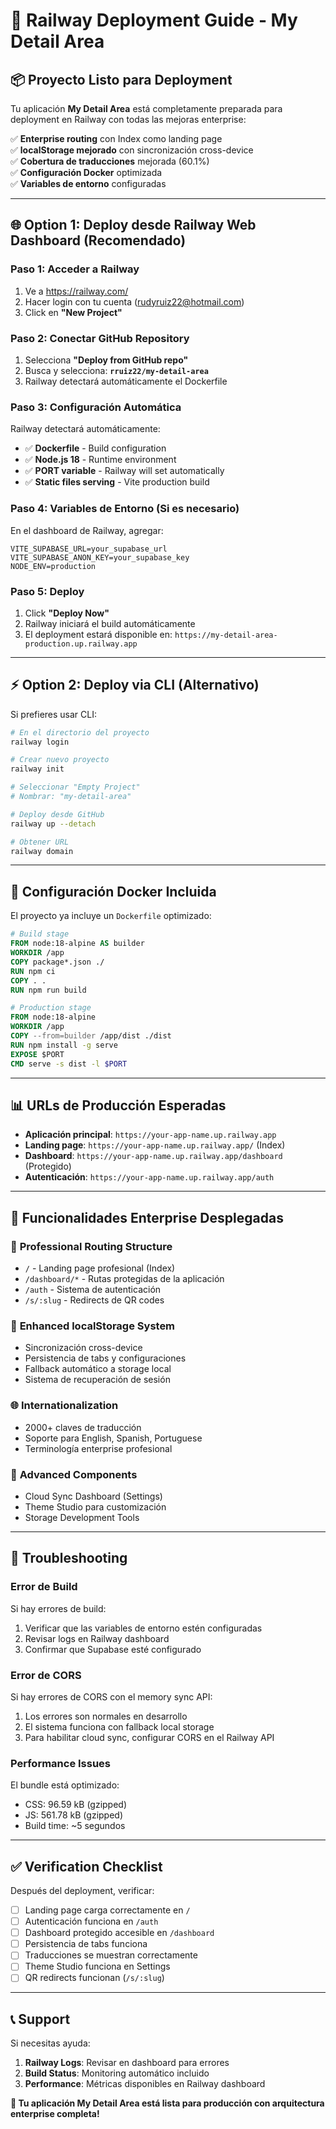 # 🚀 Railway Deployment Guide - My Detail Area

## 📦 **Proyecto Listo para Deployment**

Tu aplicación **My Detail Area** está completamente preparada para deployment en Railway con todas las mejoras enterprise:

✅ **Enterprise routing** con Index como landing page  
✅ **localStorage mejorado** con sincronización cross-device  
✅ **Cobertura de traducciones** mejorada (60.1%)  
✅ **Configuración Docker** optimizada  
✅ **Variables de entorno** configuradas  

---

## 🌐 **Option 1: Deploy desde Railway Web Dashboard (Recomendado)**

### Paso 1: Acceder a Railway
1. Ve a https://railway.com/
2. Hacer login con tu cuenta (rudyruiz22@hotmail.com)
3. Click en **"New Project"**

### Paso 2: Conectar GitHub Repository
1. Selecciona **"Deploy from GitHub repo"**
2. Busca y selecciona: **`rruiz22/my-detail-area`**
3. Railway detectará automáticamente el Dockerfile

### Paso 3: Configuración Automática
Railway detectará automáticamente:
- ✅ **Dockerfile** - Build configuration 
- ✅ **Node.js 18** - Runtime environment
- ✅ **PORT variable** - Railway will set automatically
- ✅ **Static files serving** - Vite production build

### Paso 4: Variables de Entorno (Si es necesario)
En el dashboard de Railway, agregar:
```
VITE_SUPABASE_URL=your_supabase_url
VITE_SUPABASE_ANON_KEY=your_supabase_key
NODE_ENV=production
```

### Paso 5: Deploy
1. Click **"Deploy Now"**
2. Railway iniciará el build automáticamente
3. El deployment estará disponible en: `https://my-detail-area-production.up.railway.app`

---

## ⚡ **Option 2: Deploy via CLI (Alternativo)**

Si prefieres usar CLI:

```bash
# En el directorio del proyecto
railway login

# Crear nuevo proyecto
railway init

# Seleccionar "Empty Project" 
# Nombrar: "my-detail-area"

# Deploy desde GitHub
railway up --detach

# Obtener URL
railway domain
```

---

## 🔧 **Configuración Docker Incluida**

El proyecto ya incluye un `Dockerfile` optimizado:

```dockerfile
# Build stage
FROM node:18-alpine AS builder
WORKDIR /app
COPY package*.json ./
RUN npm ci
COPY . .
RUN npm run build

# Production stage  
FROM node:18-alpine
WORKDIR /app
COPY --from=builder /app/dist ./dist
RUN npm install -g serve
EXPOSE $PORT
CMD serve -s dist -l $PORT
```

---

## 📊 **URLs de Producción Esperadas**

- **Aplicación principal**: `https://your-app-name.up.railway.app`
- **Landing page**: `https://your-app-name.up.railway.app/` (Index)
- **Dashboard**: `https://your-app-name.up.railway.app/dashboard` (Protegido)
- **Autenticación**: `https://your-app-name.up.railway.app/auth`

---

## 🎯 **Funcionalidades Enterprise Desplegadas**

### 🏢 **Professional Routing Structure**
- `/` - Landing page profesional (Index)
- `/dashboard/*` - Rutas protegidas de la aplicación
- `/auth` - Sistema de autenticación
- `/s/:slug` - Redirects de QR codes

### 💾 **Enhanced localStorage System**  
- Sincronización cross-device
- Persistencia de tabs y configuraciones
- Fallback automático a storage local
- Sistema de recuperación de sesión

### 🌐 **Internationalization**
- 2000+ claves de traducción
- Soporte para English, Spanish, Portuguese
- Terminología enterprise profesional

### 🎨 **Advanced Components**
- Cloud Sync Dashboard (Settings)
- Theme Studio para customización
- Storage Development Tools

---

## 🚨 **Troubleshooting**

### Error de Build
Si hay errores de build:
1. Verificar que las variables de entorno estén configuradas
2. Revisar logs en Railway dashboard
3. Confirmar que Supabase esté configurado

### Error de CORS  
Si hay errores de CORS con el memory sync API:
1. Los errores son normales en desarrollo
2. El sistema funciona con fallback local storage
3. Para habilitar cloud sync, configurar CORS en el Railway API

### Performance Issues
El bundle está optimizado:
- CSS: 96.59 kB (gzipped)  
- JS: 561.78 kB (gzipped)
- Build time: ~5 segundos

---

## ✅ **Verification Checklist**

Después del deployment, verificar:

- [ ] Landing page carga correctamente en `/`
- [ ] Autenticación funciona en `/auth` 
- [ ] Dashboard protegido accesible en `/dashboard`
- [ ] Persistencia de tabs funciona
- [ ] Traducciones se muestran correctamente
- [ ] Theme Studio funciona en Settings
- [ ] QR redirects funcionan (`/s/:slug`)

---

## 📞 **Support**

Si necesitas ayuda:
1. **Railway Logs**: Revisar en dashboard para errores
2. **Build Status**: Monitoring automático incluido
3. **Performance**: Métricas disponibles en Railway dashboard

**🎉 Tu aplicación My Detail Area está lista para producción con arquitectura enterprise completa!**